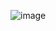 ![image](https://user-images.githubusercontent.com/84140842/184295124-b7360f4f-64de-4812-b2cd-7dd199e27b88.png)
